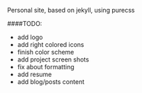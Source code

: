 Personal site, based on jekyll, using purecss

####TODO:

- add logo
- add right colored icons
- finish color scheme
- add project screen shots
- fix about formatting
- add resume
- add blog/posts content